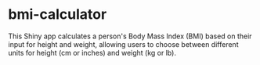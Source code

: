 # bmi-calculator
This Shiny app calculates a person's Body Mass Index (BMI) based on their input for height and weight, allowing users to choose between different units for height (cm or inches) and weight (kg or lb).
